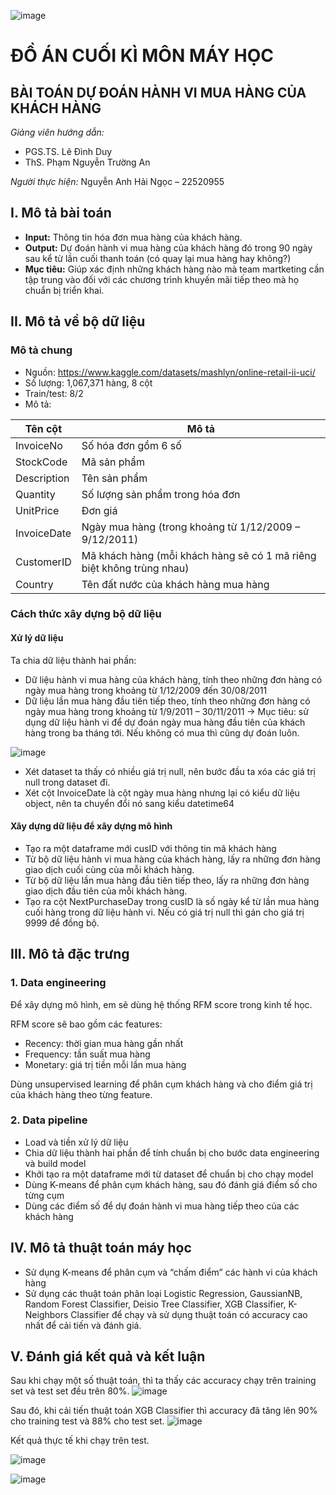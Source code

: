 ![image](https://github.com/Esthercute/CS114.O11-22520955/assets/87257260/96a61d05-ef03-49fd-be83-7ae16c02ff56)

# ĐỒ ÁN CUỐI KÌ MÔN MÁY HỌC
## BÀI TOÁN DỰ  ĐOÁN HÀNH VI MUA HÀNG CỦA KHÁCH HÀNG

*Giảng viên hướng dẫn:*
- PGS.TS. Lê Đình Duy
- ThS. Phạm Nguyễn Trường An

*Người thực hiện:*
Nguyễn Anh Hải Ngọc – 22520955

## I. Mô tả bài toán
- **Input:** Thông tin hóa đơn mua hàng của khách hàng.
- **Output:** Dự đoán hành vi mua hàng của khách hàng đó trong 90 ngày sau kể từ lần cuối thanh toán (có quay lại mua hàng hay không?)
- **Mục tiêu:** Giúp xác định những khách hàng nào mà team martketing cần tập trung vào đối với các chương trình khuyến mãi tiếp theo mà họ chuẩn bị triển khai.

## II. Mô tả về bộ dữ liệu
### Mô tả chung
- Nguồn: https://www.kaggle.com/datasets/mashlyn/online-retail-ii-uci/
- Số lượng: 1,067,371 hàng, 8 cột
- Train/test: 8/2
- Mô tả:

| Tên cột      | Mô tả     |
|--------------|-----------|
| InvoiceNo | Số hóa đơn gồm 6 số      |
| StockCode      |  Mã sản phẩm  |
| Description      | Tên sản phẩm  |
| Quantity      |  Số lượng sản phẩm trong hóa đơn  |
| UnitPrice      | Đơn giá  |
| InvoiceDate      | Ngày mua hàng (trong khoảng từ 1/12/2009 – 9/12/2011)  |
| CustomerID      | Mã khách hàng (mỗi khách hàng sẽ có 1 mã riêng biệt không trùng nhau) |
| Country    | Tên đất nước của khách hàng mua hàng |

### Cách thức xây dựng bộ dữ liệu
#### Xử lý dữ liệu
Ta chia dữ liệu thành hai phần:
- Dữ liệu hành vi mua hàng của khách hàng, tính theo những đơn hàng có ngày mua hàng trong khoảng từ 1/12/2009 đến 30/08/2011
- Dữ liệu lần mua hàng đầu tiên tiếp theo, tính theo những đơn hàng có ngày mua hàng trong khoảng từ 1/9/2011 – 30/11/2011
-> Mục tiêu: sử dụng dữ liệu hành vi để dự đoán ngày mua hàng đầu tiên của khách hàng trong ba tháng tới. Nếu không có mua thì cũng dự đoán luôn.

![image](https://github.com/Esthercute/CS114.O11-22520955/assets/87257260/1620ac40-1e40-482f-b5ff-509efa24d57f)
- Xét dataset ta thấy có nhiều giá trị null, nên bước đầu ta xóa các giá trị null trong dataset đi.
- Xét cột InvoiceDate là cột ngày mua hàng nhưng lại có kiểu dữ liệu object, nên ta chuyển đổi nó sang kiểu datetime64

#### Xây dựng dữ liệu để xây dựng mô hình
- Tạo ra một dataframe mới cusID với thông tin mã khách hàng
- Từ bộ dữ liệu hành vi mua hàng của khách hàng, lấy ra những đơn hàng giao dịch cuối cùng của mỗi khách hàng.
- Từ bộ dữ liệu lần mua hàng đầu tiên tiếp theo, lấy ra những đơn hàng giao dịch đầu tiên của mỗi khách hàng.
- Tạo ra cột NextPurchaseDay trong cusID là số ngày kể từ lần mua hàng cuối hàng trong dữ liệu hành vi. Nếu có giá trị null thì gán cho giá trị 9999 để đồng bộ.

## III. Mô tả đặc trưng
### 1. Data engineering
Để xây dựng mô hình, em sẽ dùng hệ thống RFM score trong kinh tế học.

RFM score sẽ bao gồm các features:
-	Recency: thời gian mua hàng gần nhất
-	Frequency: tần suất mua hàng
-	Monetary: giá trị tiền mỗi lần mua hàng
  
Dùng unsupervised learning để phân cụm khách hàng và cho điểm giá trị của khách hàng theo từng feature.

### 2. Data pipeline
- Load và tiền xử lý dữ liệu
- Chia dữ liệu thành hai phần để tính chuẩn bị cho bước data engineering và build model
- Khởi tạo ra một dataframe mới từ dataset để chuẩn bị cho chạy model
- Dùng K-means để phân cụm khách hàng, sau đó đánh giá điểm số cho từng cụm
- Dùng các điểm số để dự đoán hành vi mua hàng tiếp theo của các khách hàng

## IV. Mô tả thuật toán máy học
- Sử dụng K-means để phân cụm và “chấm điểm” các hành vi của khách hàng
- Sử dụng các thuật toán phân loại Logistic Regression, GaussianNB, Random Forest Classifier, Deisio Tree Classifier, XGB Classifier, K-Neighbors Classifier để chạy và sử dụng thuật toán có accuracy cao nhất để cải tiến và đánh giá.

## V. Đánh giá kết quả và kết luận
Sau khi chạy một số thuật toán, thì ta thấy các accuracy chạy trên training set và test set đều trên 80%.
![image](https://github.com/Esthercute/CS114.O11-22520955/assets/87257260/9c8e331c-5691-45c2-8d42-b381b9378be0)

Sau đó, khi cải tiến thuật toán XGB Classifier thì accuracy đã tăng lên 90% cho training test và 88% cho test set.
![image](https://github.com/Esthercute/CS114.O11-22520955/assets/87257260/b7ad04ed-01c8-4e5a-bb14-6718ffe09f0f)

Kết quả thực tế khi chạy trên test.

![image](https://github.com/Esthercute/CS114.O11-22520955/assets/87257260/c885a9cb-c3f6-4637-91f5-c735827a69b7)

![image](https://github.com/Esthercute/CS114.O11-22520955/assets/87257260/49c7a1fb-d05f-416f-abb8-2adf4b7e3dcb)


